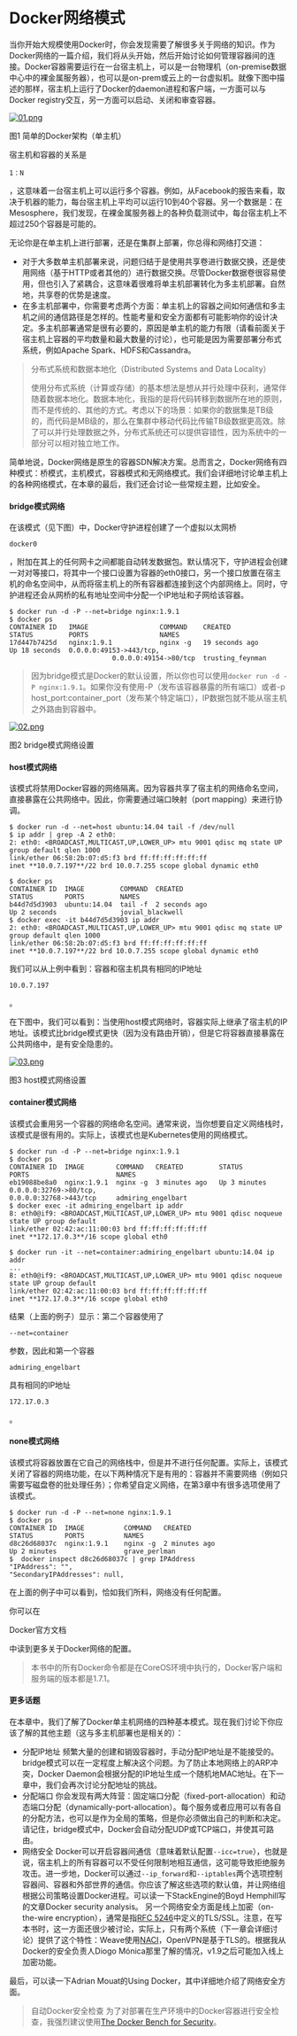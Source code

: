 # Docker网络模式

当你开始大规模使用Docker时，你会发现需要了解很多关于网络的知识。作为Docker网络的一篇介绍，我们将从头开始，然后开始讨论如何管理容器间的连接。Docker容器需要运行在一台宿主机上，可以是一台物理机（on-premise数据中心中的裸金属服务器），也可以是on-prem或云上的一台虚拟机。就像下图中描述的那样，宿主机上运行了Docker的daemon进程和客户端，一方面可以与Docker registry交互，另一方面可以启动、关闭和审查容器。

[![01.png](assets/bbd6d8b6ca1556f737b452b72d105c78.png)](http://dockone.io/uploads/article/20160503/bbd6d8b6ca1556f737b452b72d105c78.png)

图1 简单的Docker架构（单主机）

宿主机和容器的关系是

```
1：N
```

，这意味着一台宿主机上可以运行多个容器。例如，从Facebook的报告来看，取决于机器的能力，每台宿主机上平均可以运行10到40个容器。另一个数据是：在Mesosphere，我们发现，在裸金属服务器上的各种负载测试中，每台宿主机上不超过250个容器是可能的。

无论你是在单主机上进行部署，还是在集群上部署，你总得和网络打交道：

- 对于大多数单主机部署来说，问题归结于是使用共享卷进行数据交换，还是使用网络（基于HTTP或者其他的）进行数据交换。尽管Docker数据卷很容易使用，但也引入了紧耦合，这意味着很难将单主机部署转化为多主机部署。自然地，共享卷的优势是速度。
- 在多主机部署中，你需要考虑两个方面：单主机上的容器之间如何通信和多主机之间的通信路径是怎样的。性能考量和安全方面都有可能影响你的设计决定。多主机部署通常是很有必要的，原因是单主机的能力有限（请看前面关于宿主机上容器的平均数量和最大数量的讨论），也可能是因为需要部署分布式系统，例如Apache Spark、HDFS和Cassandra。

> 分布式系统和数据本地化（Distributed Systems and Data Locality）
>
> 使用分布式系统（计算或存储）的基本想法是想从并行处理中获利，通常伴随着数据本地化。数据本地化，我指的是将代码转移到数据所在地的原则，而不是传统的、其他的方式。考虑以下的场景：如果你的数据集是TB级的，而代码是MB级的，那么在集群中移动代码比传输TB级数据更高效。除了可以并行处理数据之外，分布式系统还可以提供容错性，因为系统中的一部分可以相对独立地工作。

简单地说，Docker网络是原生的容器SDN解决方案。总而言之，Docker网络有四种模式：桥模式，主机模式，容器模式和无网络模式。我们会详细地讨论单主机上的各种网络模式，在本章的最后，我们还会讨论一些常规主题，比如安全。

#### bridge模式网络

在该模式（见下图）中，Docker守护进程创建了一个虚拟以太网桥

```
docker0
```

，附加在其上的任何网卡之间都能自动转发数据包。默认情况下，守护进程会创建一对对等接口，将其中一个接口设置为容器的eth0接口，另一个接口放置在宿主机的命名空间中，从而将宿主机上的所有容器都连接到这个内部网络上。同时，守护进程还会从网桥的私有地址空间中分配一个IP地址和子网给该容器。

```
$ docker run -d -P --net=bridge nginx:1.9.1
$ docker ps
CONTAINER ID   IMAGE                  COMMAND    CREATED
STATUS         PORTS                  NAMES
17d447b7425d   nginx:1.9.1            nginx -g   19 seconds ago
Up 18 seconds  0.0.0.0:49153->443/tcp,
                          0.0.0.0:49154->80/tcp  trusting_feynman
```

> 因为bridge模式是Docker的默认设置，所以你也可以使用`docker run -d -P nginx:1.9.1`。如果你没有使用-P（发布该容器暴露的所有端口）或者-p
> host_port:container_port（发布某个特定端口），IP数据包就不能从宿主机之外路由到容器中。

[![02.png](assets/b04b20bc12982a536ca9a35f6d5cca23.png)](http://dockone.io/uploads/article/20160503/b04b20bc12982a536ca9a35f6d5cca23.png)

图2 bridge模式网络设置

#### host模式网络

该模式将禁用Docker容器的网络隔离。因为容器共享了宿主机的网络命名空间，直接暴露在公共网络中。因此，你需要通过端口映射（port mapping）来进行协调。

```
$ docker run -d --net=host ubuntu:14.04 tail -f /dev/null
$ ip addr | grep -A 2 eth0:
2: eth0: <BROADCAST,MULTICAST,UP,LOWER_UP> mtu 9001 qdisc mq state UP group default qlen 1000
link/ether 06:58:2b:07:d5:f3 brd ff:ff:ff:ff:ff:ff
inet **10.0.7.197**/22 brd 10.0.7.255 scope global dynamic eth0

$ docker ps
CONTAINER ID  IMAGE         COMMAND  CREATED
STATUS        PORTS         NAMES
b44d7d5d3903  ubuntu:14.04  tail -f  2 seconds ago
Up 2 seconds                jovial_blackwell
$ docker exec -it b44d7d5d3903 ip addr
2: eth0: <BROADCAST,MULTICAST,UP,LOWER_UP> mtu 9001 qdisc mq state UP group default qlen 1000
link/ether 06:58:2b:07:d5:f3 brd ff:ff:ff:ff:ff:ff
inet **10.0.7.197**/22 brd 10.0.7.255 scope global dynamic eth0
```

我们可以从上例中看到：容器和宿主机具有相同的IP地址

```
10.0.7.197
```

。

在下图中，我们可以看到：当使用host模式网络时，容器实际上继承了宿主机的IP地址。该模式比bridge模式更快（因为没有路由开销），但是它将容器直接暴露在公共网络中，是有安全隐患的。

[![03.png](assets/5d7564e6eb8554412bd74e6772a336b4.png)](http://dockone.io/uploads/article/20160503/5d7564e6eb8554412bd74e6772a336b4.png)

图3 host模式网络设置

#### container模式网络

该模式会重用另一个容器的网络命名空间。通常来说，当你想要自定义网络栈时，该模式是很有用的。实际上，该模式也是Kubernetes使用的网络模式。

```
$ docker run -d -P --net=bridge nginx:1.9.1
$ docker ps
CONTAINER ID  IMAGE        COMMAND   CREATED         STATUS
PORTS                      NAMES
eb19088be8a0  nginx:1.9.1  nginx -g  3 minutes ago   Up 3 minutes
0.0.0.0:32769->80/tcp,
0.0.0.0:32768->443/tcp     admiring_engelbart
$ docker exec -it admiring_engelbart ip addr
8: eth0@if9: <BROADCAST,MULTICAST,UP,LOWER_UP> mtu 9001 qdisc noqueue state UP group default
link/ether 02:42:ac:11:00:03 brd ff:ff:ff:ff:ff:ff
inet **172.17.0.3**/16 scope global eth0

$ docker run -it --net=container:admiring_engelbart ubuntu:14.04 ip addr
...
8: eth0@if9: <BROADCAST,MULTICAST,UP,LOWER_UP> mtu 9001 qdisc noqueue state UP group default
link/ether 02:42:ac:11:00:03 brd ff:ff:ff:ff:ff:ff
inet **172.17.0.3**/16 scope global eth0
```

结果（上面的例子）显示：第二个容器使用了

```
--net=container
```

参数，因此和第一个容器

```
admiring_engelbart
```

具有相同的IP地址

```
172.17.0.3
```

。

#### none模式网络

该模式将容器放置在它自己的网络栈中，但是并不进行任何配置。实际上，该模式关闭了容器的网络功能，在以下两种情况下是有用的：容器并不需要网络（例如只需要写磁盘卷的批处理任务）；你希望自定义网络，在第3章中有很多选项使用了该模式。

```
$ docker run -d -P --net=none nginx:1.9.1
$ docker ps
CONTAINER ID  IMAGE          COMMAND   CREATED
STATUS        PORTS          NAMES
d8c26d68037c  nginx:1.9.1    nginx -g  2 minutes ago
Up 2 minutes                 grave_perlman
$  docker inspect d8c26d68037c | grep IPAddress
"IPAddress": "",
"SecondaryIPAddresses": null,
```

在上面的例子中可以看到，恰如我们所料，网络没有任何配置。

你可以在

Docker官方文档

中读到更多关于Docker网络的配置。

> 本书中的所有Docker命令都是在CoreOS环境中执行的，Docker客户端和服务端的版本都是1.7.1。

#### 更多话题

在本章中，我们了解了Docker单主机网络的四种基本模式。现在我们讨论下你应该了解的其他主题（这与多主机部署也是相关的）：

- 分配IP地址
  频繁大量的创建和销毁容器时，手动分配IP地址是不能接受的。bridge模式可以在一定程度上解决这个问题。为了防止本地网络上的ARP冲突，Docker Daemon会根据分配的IP地址生成一个随机地MAC地址。在下一章中，我们会再次讨论分配地址的挑战。
- 分配端口
  你会发现有两大阵营：固定端口分配（fixed-port-allocation）和动态端口分配（dynamically-port-allocation）。每个服务或者应用可以有各自的分配方法，也可以是作为全局的策略，但是你必须做出自己的判断和决定。请记住，bridge模式中，Docker会自动分配UDP或TCP端口，并使其可路由。
- 网络安全
  Docker可以开启容器间通信（意味着默认配置`--icc=true`），也就是说，宿主机上的所有容器可以不受任何限制地相互通信，这可能导致拒绝服务攻击。进一步地，Docker可以通过`--ip_forward`和`--iptables`两个选项控制容器间、容器和外部世界的通信。你应该了解这些选项的默认值，并让网络组根据公司策略设置Docker进程。可以读一下StackEngine的Boyd Hemphill写的文章Docker security analysis。
  另一个网络安全方面是线上加密（on-the-wire encryption），通常是指[RFC 5246](https://tools.ietf.org/html/rfc5246)中定义的TLS/SSL。注意，在写本书时，这一方面还很少被讨论，实际上，只有两个系统（下一章会详细讨论）提供了这个特性：Weave使用[NACI](http://nacl.cr.yp.to/)，OpenVPN是基于TLS的。根据我从Docker的安全负责人Diogo Mónica那里了解的情况，v1.9之后可能加入线上加密功能。

最后，可以读一下Adrian Mouat的Using Docker，其中详细地介绍了网络安全方面。

> 自动Docker安全检查
> 为了对部署在生产环境中的Docker容器进行安全检查，我强烈建议使用[The Docker Bench for Security](https://github.com/docker/docker-bench-security)。

